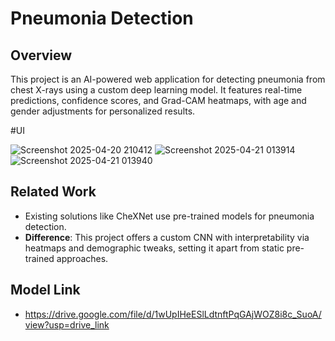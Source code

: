 # Pneumonia Detection

## Overview
This project is an AI-powered web application for detecting pneumonia from chest X-rays using a custom deep learning model. It features real-time predictions, confidence scores, and Grad-CAM heatmaps, with age and gender adjustments for personalized results.

#UI

![Screenshot 2025-04-20 210412](https://github.com/user-attachments/assets/e15bb96a-ffa1-4512-a82a-3932815d3912)
![Screenshot 2025-04-21 013914](https://github.com/user-attachments/assets/1920b8a1-77b3-4e13-be64-307f81d7ba6a)
![Screenshot 2025-04-21 013940](https://github.com/user-attachments/assets/3d9d5e12-9588-41e7-bb1c-34472490c4b5)


## Related Work
- Existing solutions like CheXNet use pre-trained models for pneumonia detection.
- **Difference**: This project offers a custom CNN with interpretability via heatmaps and demographic tweaks, setting it apart from static pre-trained approaches.

## Model Link
- https://drive.google.com/file/d/1wUpIHeESlLdtnftPqGAjWOZ8i8c_SuoA/view?usp=drive_link
